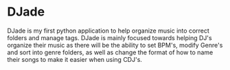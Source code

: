 # DJade
DJade is my first python application to help organize music into correct folders and manage tags. DJade is mainly focused towards helping DJ's organize their music as there will be the ability to set BPM's, modify Genre's and sort into genre folders, as well as change the format of how to name their songs to make it easier when using CDJ's.

